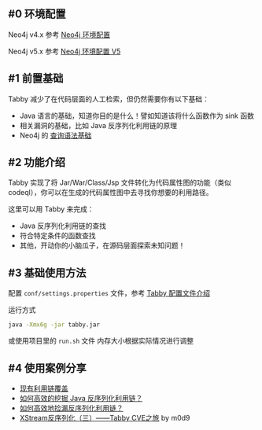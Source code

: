 ## #0 环境配置

Neo4j v4.x 参考 [Neo4j 环境配置](https://github.com/wh1t3p1g/tabby/blob/master/doc/Neo4j%20%E7%8E%AF%E5%A2%83%E9%85%8D%E7%BD%AE.md)

Neo4j v5.x 参考 [Neo4j 环境配置 V5](https://github.com/wh1t3p1g/tabby/blob/master/doc/Neo4j%20%E7%8E%AF%E5%A2%83%E9%85%8D%E7%BD%AE%20%20V5.md)

## #1 前置基础

Tabby 减少了在代码层面的人工检索，但仍然需要你有以下基础：
- Java 语言的基础，知道你目的是什么！譬如知道该将什么函数作为 sink 函数
- 相关漏洞的基础，比如 Java 反序列化利用链的原理
- Neo4j 的 [查询语法基础](https://neo4j.com/docs/cypher-manual/current/clauses/)

## #2 功能介绍

Tabby 实现了将 Jar/War/Class/Jsp 文件转化为代码属性图的功能（类似 codeql），你可以在生成的代码属性图中去寻找你想要的利用路径。

这里可以用 Tabby 来完成：
- Java 反序列化利用链的查找
- 符合特定条件的函数查找
- 其他，开动你的小脑瓜子，在源码层面探索未知问题！

## #3 基础使用方法
配置 `conf/settings.properties` 文件，参考 [Tabby 配置文件介绍](https://github.com/wh1t3p1g/tabby/blob/master/doc/Tabby%20%E9%85%8D%E7%BD%AE%E6%96%87%E4%BB%B6%E4%BB%8B%E7%BB%8D.md)

运行方式
```bash
java -Xmx6g -jar tabby.jar
```
或使用项目里的 `run.sh` 文件
内存大小根据实际情况进行调整

## #4 使用案例分享

- [现有利用链覆盖](https://github.com/wh1t3p1g/tabby/wiki/%E7%8E%B0%E6%9C%89%E5%88%A9%E7%94%A8%E9%93%BE%E8%A6%86%E7%9B%96)
- [如何高效的挖掘 Java 反序列化利用链？](https://blog.0kami.cn/2021/03/14/java-how-to-find-gadget-chains/)
- [如何高效地捡漏反序列化利用链？](https://www.anquanke.com/post/id/251814)
- [XStream反序列化（三）——Tabby CVE之旅](https://m0d9.me/2021/08/29/XStream%E5%8F%8D%E5%BA%8F%E5%88%97%E5%8C%96%EF%BC%88%E4%B8%89%EF%BC%89%E2%80%94%E2%80%94Tabby%20CVE%E4%B9%8B%E6%97%85/) by m0d9